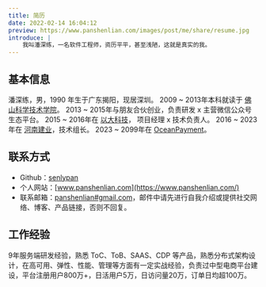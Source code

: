 ```yaml
---
title: 简历
date: 2022-02-14 16:04:12
preview: https://www.panshenlian.com/images/post/me/share/resume.jpg
introduce: |
    我叫潘深练，一名软件工程师，资历平平，甚至浅陋，这就是真实的我。
---
```


## 基本信息

潘深练，男，1990 年生于广东揭阳，现居深圳。
2009 ~ 2013年本科就读于 [佛山科学技术学院](https://www.fosu.edu.cn/)。
2013 ~ 2015年与朋友合伙创业，负责研发 x 主营微信公众号生态平台。
2015 ~ 2016年在 [以大科技](http://www.ebigcn.com/)， 项目经理 x 技术负责人。
2016 ~ 2023年在 [河南建业](https://www.centralchina.com/)，技术组长。
2023 ~ 2099年在 [OceanPayment](https://www.oceanpayment.com/)。

## 联系方式

* Github：[senlypan](https://github.com/senlypan)
* 个人网站：[www.panshenlian.com](https://www.panshenlian.com/)
* 联系邮箱：[panshenlian#gmail.com](mailto:panshenlian@gmail.com)，邮件中请先进行自我介绍或提供社交网络、博客、产品链接，否则不回复。


## 工作经验

​9年服务端研发经验，熟悉 ToC、ToB、SAAS、CDP 等产品，熟悉分布式架构设计，在高可用、弹性、性能、管理等方面有一定实战经验，负责过中型电商平台建设，平台注册用户800万+，日活用户5万，日访问量20万，订单日均超100万。

